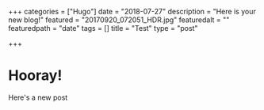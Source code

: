 +++
categories = ["Hugo"]
date = "2018-07-27"
description = "Here is your new blog!"
featured = "20170920_072051_HDR.jpg"
featuredalt = ""
featuredpath = "date"
tags = []
title = "Test"
type = "post"

+++
# Hooray!

Here's a new post